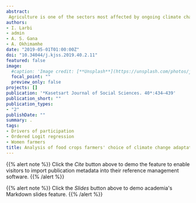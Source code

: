 ```yaml
---
abstract: 
 Agriculture is one of the sectors most affected by ongoing climate change and as a result, farmers are using various adaptation strategies to cope with the impact of climate change in order to increase productivity. This study investigated the factors influencing the choice of a particular adaptation strategy by cassava and yam farmers in Kwara State, Nigeria. Primary data used for the study were obtained using a multi stage sampling technique. A structured questionnaire was administered to a sample of 150 randomly selected cassava and yam farmers in 12 villages in the study area. Descriptive statistics, a logit model, and the STATA computer program were used to analyze the data. The results showed that farmers have adopted diverse strategies such as changing planting dates, planting early maturing varieties and drought-tolerant varieties to deal with the impact of climate change. The results of the binary logit analysis showed that age of household head, household size, level of formal education, farm size, amount of rainfall, length of rainy season, awareness of climate change, member of farmers association, access to weather information, access to credit facilities, and number of strategies used, influenced the choice of at least two adaptation strategies. The study, therefore, recommended that government policies should be geared toward creating revenue-generating channels, strengthening the institutions that provide access to farm credit, making improved seed readily available, and providing extension services.
authors:
- I. Larbi
- admin
- A. S. Gana
- A. Okhimamhe
date: "2019-05-01T01:00:00Z"
doi: "10.34044/j.kjss.2019.40.2.11"
featured: false
image:
  #caption: 'Image credit: [**Unsplash**](https://unsplash.com/photos/jdD8gXaTZsc)'
  focal_point: ""
  preview_only: false
projects: []
publication: '*Kasetsart Journal of Social Sciences. 40*:434–439'
publication_short: ""
publication_types:
- "2"
publishDate: ""
summary: .
tags:
- Drivers of participation
- Ordered Logit regression
- Women farmers
title: Analysis of food crops farmers' choice of climate change adaptation strategies in Kwara State, Nigeria
---
```

{{% alert note %}}
Click the *Cite* button above to demo the feature to enable visitors to import publication metadata into their reference management software.
{{% /alert %}}

{{% alert note %}}
Click the *Slides* button above to demo academia's Markdown slides feature.
{{% /alert %}}
